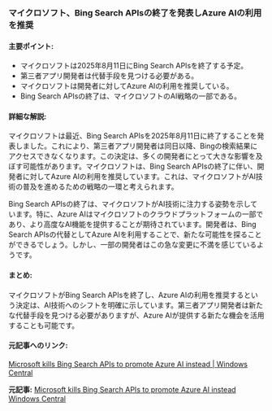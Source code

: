 ### マイクロソフト、Bing Search APIsの終了を発表しAzure AIの利用を推奨

#### 主要ポイント:
- マイクロソフトは2025年8月11日にBing Search APIsを終了する予定。
- 第三者アプリ開発者は代替手段を見つける必要がある。
- マイクロソフトは開発者に対してAzure AIの利用を推奨している。
- Bing Search APIsの終了は、マイクロソフトのAI戦略の一部である。

#### 詳細な解説:
マイクロソフトは最近、Bing Search APIsを2025年8月11日に終了することを発表しました。これにより、第三者アプリ開発者は同日以降、Bingの検索結果にアクセスできなくなります。この決定は、多くの開発者にとって大きな影響を及ぼす可能性があります。マイクロソフトは、Bing Search APIsの終了に伴い、開発者に対してAzure AIの利用を推奨しています。これは、マイクロソフトがAI技術の普及を進めるための戦略の一環と考えられます。

Bing Search APIsの終了は、マイクロソフトがAI技術に注力する姿勢を示しています。特に、Azure AIはマイクロソフトのクラウドプラットフォームの一部であり、より高度なAI機能を提供することが期待されています。開発者は、Bing Search APIsの代替としてAzure AIを利用することで、新たな可能性を探ることができるでしょう。しかし、一部の開発者はこの急な変更に不満を感じているようです。

#### まとめ:
マイクロソフトがBing Search APIsを終了し、Azure AIの利用を推奨するという決定は、AI技術へのシフトを明確に示しています。第三者アプリ開発者は新たな代替手段を見つける必要がありますが、Azure AIが提供する新たな機会を活用することも可能です。

#### 元記事へのリンク:
[Microsoft kills Bing Search APIs to promote Azure AI instead | Windows Central](https://www.windowscentral.com/software-apps/microsoft-kills-bing-search-apis-to-promote-azure-ai-instead)

**元記事:** [Microsoft kills Bing Search APIs to promote Azure AI instead Windows Central](https://www.windowscentral.com/software-apps/browsing/bing-search-apis-to-be-decommissioned-completely)